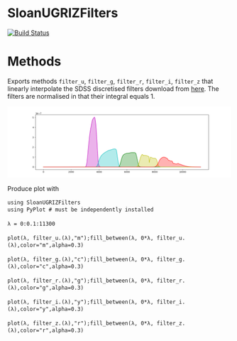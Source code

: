 # SloanUGRIZFilters

[![Build Status](https://github.com/ngiann/SloanUGRIZFilters.jl/actions/workflows/CI.yml/badge.svg?branch=main)](https://github.com/ngiann/SloanUGRIZFilters.jl/actions/workflows/CI.yml?query=branch%3Amain)

# Methods

Exports methods `filter_u`, `filter_g`, `filter_r`, `filter_i`, `filter_z` that linearly interpolate the SDSS discretised filters  download from [here](http://svo2.cab.inta-csic.es/svo/theory/fps3/). The filters are normalised in that their integral equals 1.

<p align="center">
  <img src=ugriz.png>
</p>

Produce plot with
```
using SloanUGRIZFilters
using PyPlot # must be independently installed

λ = 0:0.1:11300

plot(λ, filter_u.(λ),"m");fill_between(λ, 0*λ, filter_u.(λ),color="m",alpha=0.3)

plot(λ, filter_g.(λ),"c");fill_between(λ, 0*λ, filter_g.(λ),color="c",alpha=0.3)

plot(λ, filter_r.(λ),"g");fill_between(λ, 0*λ, filter_r.(λ),color="g",alpha=0.3)

plot(λ, filter_i.(λ),"y");fill_between(λ, 0*λ, filter_i.(λ),color="y",alpha=0.3)

plot(λ, filter_z.(λ),"r");fill_between(λ, 0*λ, filter_z.(λ),color="r",alpha=0.3)

```
